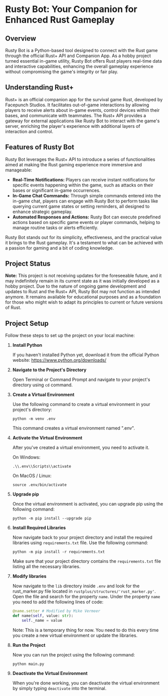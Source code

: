 # Rusty Bot: Your Companion for Enhanced Rust Gameplay

## Overview

Rusty Bot is a Python-based tool designed to connect with the Rust game through the official Rust+ API and Companion App. As a hobby project turned essential in-game utility, Rusty Bot offers Rust players real-time data and interactive capabilities, enhancing the overall gameplay experience without compromising the game's integrity or fair play.

## Understanding Rust+

Rust+ is an official companion app for the survival game Rust, developed by Facepunch Studios. It facilitates out-of-game interactions by allowing players to receive alerts about in-game events, control devices within their bases, and communicate with teammates. The Rust+ API provides a gateway for external applications like Rusty Bot to interact with the game's server, enriching the player's experience with additional layers of interaction and control.

## Features of Rusty Bot

Rusty Bot leverages the Rust+ API to introduce a series of functionalities aimed at making the Rust gaming experience more immersive and manageable:

- **Real-Time Notifications:** Players can receive instant notifications for specific events happening within the game, such as attacks on their bases or significant in-game occurrences.
- **In-Game Chat Commands:** Through simple commands entered into the in-game chat, players can engage with Rusty Bot to perform tasks like querying current game states or setting reminders, all designed to enhance strategic gameplay.
- **Automated Responses and Actions:** Rusty Bot can execute predefined actions based on specific game events or player commands, helping to manage routine tasks or alerts efficiently.

Rusty Bot stands out for its simplicity, effectiveness, and the practical value it brings to the Rust gameplay. It's a testament to what can be achieved with a passion for gaming and a bit of coding knowledge.

## Project Status

**Note:** This project is not receiving updates for the foreseeable future, and it may indefinitely remain in its current state as it was initially developed as a hobby project. Due to the nature of ongoing game development and updates to Rust and the Rust+ API, Rusty Bot may not function as intended anymore. It remains available for educational purposes and as a foundation for those who might wish to adapt its principles to current or future versions of Rust.

## Project Setup

Follow these steps to set up the project on your local machine:

1. **Install Python**

   If you haven't installed Python yet, download it from the official Python website: https://www.python.org/downloads/

2. **Navigate to the Project's Directory**

   Open Terminal or Command Prompt and navigate to your project's directory using `cd` command.

3. **Create a Virtual Environment**

   Use the following command to create a virtual environment in your project's directory:
   ```shell
   python -m venv .env
   ```
   This command creates a virtual environment named ".env".

4. **Activate the Virtual Environment**

   After you've created a virtual environment, you need to activate it.

   On Windows:
   ```shell
   .\\.env\\Scripts\\activate
   ```
   On MacOS / Linux:
    ```shell
   source .env/bin/activate
    ```

5. **Upgrade pip**

   Once the virtual environment is activated, you can upgrade pip using the following command:
   ```shell
   python -m pip install --upgrade pip
   ```
   
6. **Install Required Libraries**

   Now navigate back to your project directory and install the required libraries using `requirements.txt` file. Use the following command:
   ```shell
   python -m pip install -r requirements.txt
   ```
   Make sure that your project directory contains the `requirements.txt` file listing all the necessary libraries.

7. **Modify libraries**

    Now navigate to the `lib` directory inside `.env` and look for the rust_marker.py file located in `rustplus/structures/'rust_marker.py'`.
    Open the file and search for the property `name`.
    Under the property `name` you need to add the following lines of code:
    ```python
    @name.setter # Modified by Mike Vermeer
    def name(self, value: str):
        self._name = value
    ```

    Note: This is a temporary thing for now. You need to do this every time you create a new virtual environment or update the libraries.


8. **Run the Project**

   Now you can run the project using the following command:
   ```shell
   python main.py
   ```

9. **Deactivate the Virtual Environment**

   When you're done working, you can deactivate the virtual environment by simply typing `deactivate` into the terminal.
